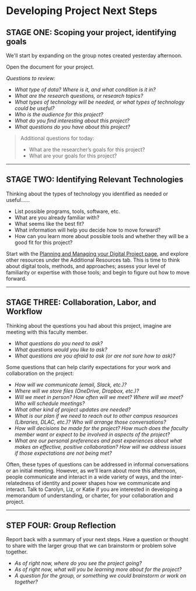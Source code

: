 # Developing Project Next Steps

## STAGE ONE: Scoping your project, identifying goals
We'll start by expanding on the group notes created yesterday afternoon.

Open the document for your project. 

<em>Questions to review:</em>
<ul>
 	<li><em>What type of data? Where is it, and what condition is it in?</em></li>
 	<li><em>What are the research questions, or research topics?</em></li>
 	<li><em>What types of technology will be needed, or what types of technology could be useful?</em></li>
 	<li><em>Who is the audience for this project?</em></li>
 	<li><em>What do you find interesting about this project?</em></li>
 	<li><em>What questions do you have about this project?</em></li>
</ul>

<blockquote>Additional questions for today:
<ul>
 	<li>What are the researcher’s goals for this project?
</li>
 	<li>What are your goals for this project?
</li>
</ul>
</blockquote>

<hr />

## STAGE TWO: Identifying Relevant Technologies

Thinking about the types of technology you identified as needed or useful……

<ul>
 	<li>List possible programs, tools, software, etc.</li>
 	<li>What are you already familiar with?</li>
 	<li>What seems like the best fit?</li>
 	<li>What information will help you decide how to move forward?</li>
 	<li>How can you learn more about possible tools and whether they will be a good fit for this project?</li>
</ul>

Start with the <a href="http://2019bootcamp.vivero.sites.grinnell.edu/tutorials/project-management/">Planning and Managing your Digital Project page</a>, and explore other resources under the Additional Resources tab. This is time to think about digital tools, methods, and approaches; assess your level of familiarity or expertise with those tools; and begin to figure out how to move forward.

<hr />

## STAGE THREE: Collaboration, Labor, and Workflow

Thinking about the questions you had about this project, imagine are meeting with this faculty member.
<ul>
 	<li><em>What questions do you need to ask?</em></li>
 	<li><em>What questions would you like to ask?</em></li>
 	<li><em>What questions are you afraid to ask (or are not sure how to ask)?</em></li>
</ul>

Some questions that can help clarify expectations for your work and collaboration on the project:
<ul>
 	<li><em>How will we communicate (email, Slack, etc.)?</em></li>
 	<li><em>Where will we store files (OneDrive, Dropbox, etc.)?</em></li>
 	<li><em>Will we meet in person? How often will we meet? Where will we meet? Who will schedule meetings?</em></li>
 	<li><em>What other kind of project updates are needed?</em></li>
 	<li><em>What is our plan if we need to reach out to other campus resources (Libraries, DLAC, etc.)? Who will arrange those conversations?</em></li>
 	<li><em>How will decisions be made for the project? How much does the faculty member want or expect to be involved in aspects of the project?</em></li>
 	<li><em>What are our personal preferences and past experiences about what makes an effective, positive collaboration? How will we address issues if those expectations are not being met?</em></li>
</ul>

Often, these types of questions can be addressed in informal conversations or an initial meeting. However, as we’ll learn about more this afternoon, people communicate and interact in a wide variety of ways, and the inter-relatedness of identity and power shapes how we communicate and interact. Talk to Carolyn, Liz, or Katie if you are interested in developing a memorandum of understanding, or charter, for your collaboration and project.

<hr />

## STEP FOUR: Group Reflection

Report back with a summary of your next steps. Have a question or thought to share with the larger group that we can brainstorm or problem solve together.
<ul>
 	<li><em>As of right now, where do you see the project going?</em></li>
 	<li><em>As of right now, what will you be learning more about for the project?</em></li>
 	<li><em>A question for the group, or something we could brainstorm or work on together?</em></li>
</ul>

